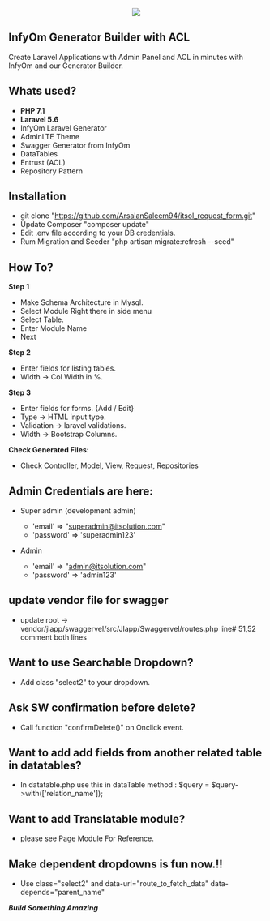 <p align="center"><img src="http://www.itsolution24x7.com/images/logo.png"></p>

## InfyOm Generator Builder with ACL

Create Laravel Applications with Admin Panel and ACL in minutes with InfyOm and our Generator Builder. 

## Whats used?

- **PHP 7.1** 
- **Laravel 5.6**
- InfyOm Laravel Generator
- AdminLTE Theme
- Swagger Generator from InfyOm
- DataTables
- Entrust (ACL)
- Repository Pattern

## Installation
- git clone "https://github.com/ArsalanSaleem94/itsol_request_form.git"
- Update Composer "composer update"
- Edit .env file according to your DB credentials.
- Rum Migration and Seeder "php artisan migrate:refresh --seed"

## How To?
**Step 1**
- Make Schema Architecture in Mysql.
- Select Module Right there in side menu
- Select Table.
- Enter Module Name
- Next

**Step 2**
- Enter fields for listing tables.
- Width -> Col Width in %.
 
**Step 3**
- Enter fields for forms. {Add / Edit}
- Type -> HTML input type.
- Validation -> laravel validations.
- Width -> Bootstrap Columns.


**Check Generated Files:**
- Check Controller, Model, View, Request, Repositories

## Admin Credentials are here:
- Super admin (development admin)

    - 'email'    => "superadmin@itsolution.com"
    - 'password' => 'superadmin123'
- Admin
    - 'email'    => "admin@itsolution.com"
    - 'password' => 'admin123'
     
## update vendor file for swagger
- update root -> vendor/jlapp/swaggervel/src/Jlapp/Swaggervel/routes.php line# 51,52 comment both lines

## Want to use Searchable Dropdown?
- Add class "select2" to your dropdown.

## Ask SW confirmation before delete?
- Call function "confirmDelete()" on Onclick event.

## Want to add add fields from another related table in datatables?
- In datatable.php use this in dataTable method : $query = $query->with(['relation_name']);

## Want to add Translatable module?
- please see Page Module For Reference.

## Make dependent dropdowns is fun now.!!
- Use class="select2" and data-url="route_to_fetch_data" data-depends="parent_name"


**_Build Something Amazing_**
